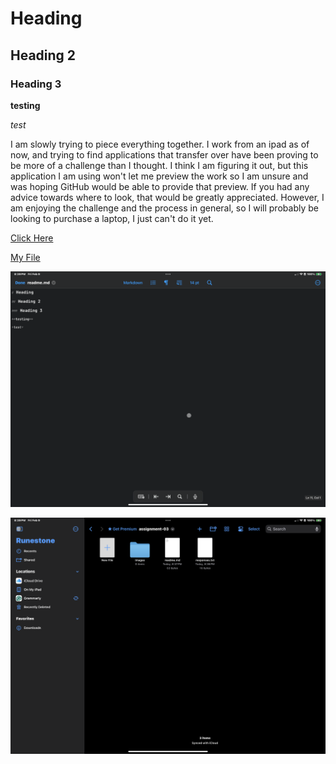 # Heading 

## Heading 2

### Heading 3 

**testing**

*test*

I am slowly trying to piece everything together. I work from an ipad as of now, and trying to find applications that transfer over have been proving to be more of a challenge than I thought. I think I am figuring it out, but this application I am using won't let me preview the work so I am unsure and was hoping GitHub would be able to provide that preview. If you had any advice towards where to look, that would be greatly appreciated. However, I am enjoying the challenge and the process in general, so I will probably be looking to purchase a laptop, I just can't do it yet. 


[Click Here](https://www.popsci.com/category/weirdest-thing-i-learned-this-week/)

[My File](./responses.txt)

![screenshot](./images/screenshot1.PNG)

![screenshot](./images/screenshot2.PNG)